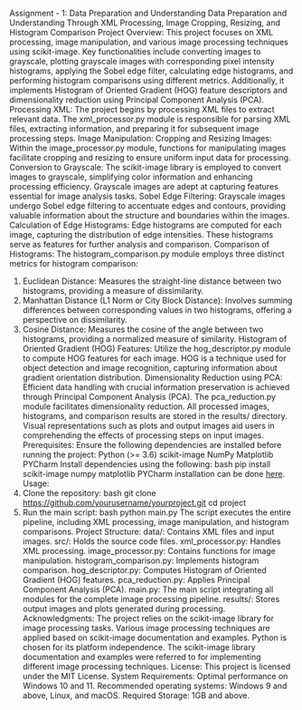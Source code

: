 Assignment - 1: Data Preparation and Understanding
Data Preparation and Understanding Through XML Processing, Image Cropping, Resizing, and Histogram Comparison
Project Overview:
This project focuses on XML processing, image manipulation, and various image processing techniques using scikit-image. Key functionalities include converting images to grayscale, plotting grayscale images with corresponding pixel intensity histograms, applying the Sobel edge filter, calculating edge histograms, and performing histogram comparisons using different metrics. Additionally, it implements Histogram of Oriented Gradient (HOG) feature descriptors and dimensionality reduction using Principal Component Analysis (PCA).
Processing XML:
The project begins by processing XML files to extract relevant data. The xml_processor.py module is responsible for parsing XML files, extracting information, and preparing it for subsequent image processing steps.
Image Manipulation:
Cropping and Resizing Images: Within the image_processor.py module, functions for manipulating images facilitate cropping and resizing to ensure uniform input data for processing.
Conversion to Grayscale: The scikit-image library is employed to convert images to grayscale, simplifying color information and enhancing processing efficiency. Grayscale images are adept at capturing features essential for image analysis tasks.
Sobel Edge Filtering: Grayscale images undergo Sobel edge filtering to accentuate edges and contours, providing valuable information about the structure and boundaries within the images.
Calculation of Edge Histograms: Edge histograms are computed for each image, capturing the distribution of edge intensities. These histograms serve as features for further analysis and comparison.
Comparison of Histograms:
The histogram_comparison.py module employs three distinct metrics for histogram comparison:
1. Euclidean Distance: Measures the straight-line distance between two histograms, providing a measure of dissimilarity.
2. Manhattan Distance (L1 Norm or City Block Distance): Involves summing differences between corresponding values in two histograms, offering a perspective on dissimilarity.
3. Cosine Distance: Measures the cosine of the angle between two histograms, providing a normalized measure of similarity.
Histogram of Oriented Gradient (HOG) Features:
Utilize the hog_descriptor.py module to compute HOG features for each image. HOG is a technique used for object detection and image recognition, capturing information about gradient orientation distribution.
Dimensionality Reduction using PCA:
Efficient data handling with crucial information preservation is achieved through Principal Component Analysis (PCA). The pca_reduction.py module facilitates dimensionality reduction.
All processed images, histograms, and comparison results are stored in the results/ directory. Visual representations such as plots and output images aid users in comprehending the effects of processing steps on input images.
Prerequisites:
Ensure the following dependencies are installed before running the project:
Python (>= 3.6)
scikit-image
NumPy
Matplotlib
 PYCharm
Install dependencies using the following:
bash
pip install scikit-image numpy matplotlib
PYCharm installation can be done [here](https://www.jetbrains.com/pycharm/).
Usage:
1. Clone the repository:
bash
git clone https://github.com/yourusername/yourproject.git
cd project
2. Run the main script:
bash
python main.py
The script executes the entire pipeline, including XML processing, image manipulation, and histogram comparisons.
Project Structure:
data/: Contains XML files and input images.
 src/: Holds the source code files.
  xml_processor.py: Handles XML processing.
  image_processor.py: Contains functions for image manipulation.
  histogram_comparison.py: Implements histogram comparison.
  hog_descriptor.py: Computes Histogram of Oriented Gradient (HOG) features.
  pca_reduction.py: Applies Principal Component Analysis (PCA).
   main.py: The main script integrating all modules for the complete image processing pipeline.
results/: Stores output images and plots generated during processing.
Acknowledgments:
 The project relies on the scikit-image library for image processing tasks.
 Various image processing techniques are applied based on scikit-image documentation and examples.
 Python is chosen for its platform independence.
 The scikit-image library documentation and examples were referred to for implementing different image processing techniques.
License:
This project is licensed under the MIT License.
System Requirements:
Optimal performance on Windows 10 and 11.
Recommended operating systems: Windows 9 and above, Linux, and macOS.
Required Storage: 1GB and above.
